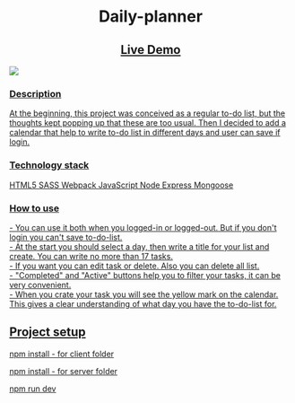 <h1 align="center"> Daily-planner </h1>

<h2 align="center"><a href="https://daylydo.herokuapp.com/"> Live Demo </h2>
  <img src="https://user-images.githubusercontent.com/59703093/166139409-b4d44570-2e6d-477f-9300-46e0daed3518.png"/>

<h3> Description </h3>

At the beginning, this project was conceived as a regular to-do list, but the thoughts kept popping up that these are too usual. 
Then I decided to add a calendar that help to write to-do list in different days and user can save if login.
  
<h3> Technology stack </h3>
HTML5 SASS Webpack JavaScript Node Express Mongoose 

<h3> How to use </h3>
- You can use it both when you logged-in or logged-out. But if you don't login you can't save to-do-list.
<br/>
- At the start you should select a day, then write a title for your list and create. 
You can write no more than 17 tasks.
<br/>
- If you want you can edit task or delete. Also you can delete all list.
<br/>
- "Completed" and "Active" buttons help you to filter your tasks, it can be very convenient.
<br/>
- When you crate your task you will see the yellow mark on the calendar. This gives a clear understanding of what day you have the to-do-list for.
 
<h2> Project setup </h2>
<p> npm install - for client folder</p>
<p> npm install - for server folder</p> 
<p> npm run dev </p>
	

	
